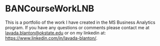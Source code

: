 # BANCourseWorkLNB
This is a portfolio of the work I have created in the MS Business Analytics program.
If you have any questions or comments please contact me at lavada.blanton@okstate.edu or on my linkedin at: https://www.linkedin.com/in/lavada-blanton/.
